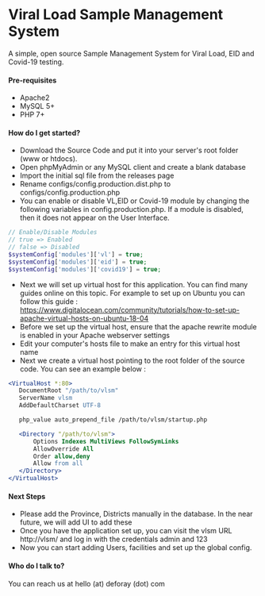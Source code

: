 # Viral Load Sample Management System #

A simple, open source Sample Management System for Viral Load, EID and Covid-19 testing.

#### Pre-requisites
* Apache2
* MySQL 5+
* PHP 7+


#### How do I get started?
* Download the Source Code and put it into your server's root folder (www or htdocs).
* Open phpMyAdmin or any MySQL client and create a blank database
* Import the initial sql file from the releases page
* Rename configs/config.production.dist.php to configs/config.production.php
* You can enable or disable VL,EID or Covid-19 module by changing the following variables in config.production.php. If a module is disabled, then it does not appear on the User Interface.

```php
// Enable/Disable Modules
// true => Enabled
// false => Disabled
$systemConfig['modules']['vl'] = true;
$systemConfig['modules']['eid'] = true;
$systemConfig['modules']['covid19'] = true;
```

* Next we will set up virtual host for this application. You can find many guides online on this topic. For example to set up on Ubuntu you can follow this guide : https://www.digitalocean.com/community/tutorials/how-to-set-up-apache-virtual-hosts-on-ubuntu-18-04
* Before we set up the virtual host, ensure that the apache rewrite module is enabled in your Apache webserver settings
* Edit your computer's hosts file to make an entry for this virtual host name
* Next we create a virtual host pointing to the root folder of the source code. You can see an example below : 

```apache
<VirtualHost *:80>
   DocumentRoot "/path/to/vlsm"
   ServerName vlsm
   AddDefaultCharset UTF-8

   php_value auto_prepend_file /path/to/vlsm/startup.php

   <Directory "/path/to/vlsm">
       Options Indexes MultiViews FollowSymLinks
       AllowOverride All
       Order allow,deny
       Allow from all
   </Directory>
</VirtualHost>
```

#### Next Steps
* Please add the Province, Districts manually in the database. In the near future, we will add UI to add these
* Once you have the application set up, you can visit the vlsm URL http://vlsm/ and log in with the credentials admin and 123
* Now you can start adding Users, facilities and set up the global config.

#### Who do I talk to?
You can reach us at hello (at) deforay (dot) com